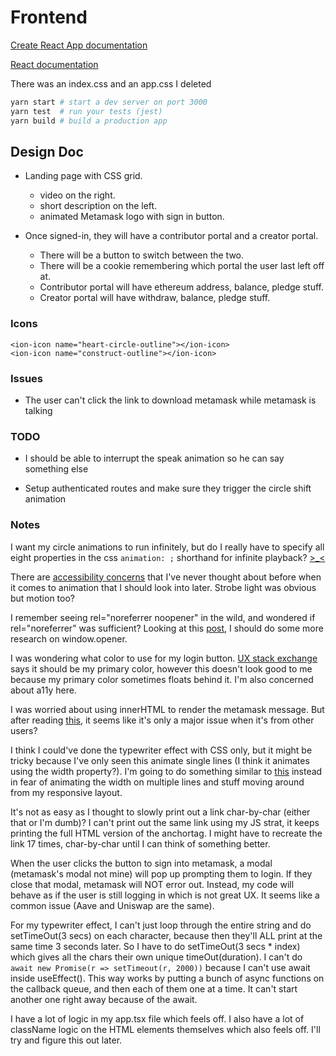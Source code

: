 # Frontend

[Create React App documentation](https://facebook.github.io/create-react-app/docs/getting-started)

[React documentation](https://reactjs.org/)

There was an index.css and an app.css I deleted

```bash
yarn start # start a dev server on port 3000
yarn test  # run your tests (jest)
yarn build # build a production app
```

## Design Doc

- Landing page with CSS grid.
  - video on the right.
  - short description on the left.
  - animated Metamask logo with sign in button.

- Once signed-in, they will have a contributor portal and a creator portal.
  - There will be a button to switch between the two.
  - There will be a cookie remembering which portal the user last left off at.
  - Contributor portal will have ethereum address, balance, pledge stuff.
  - Creator portal will have withdraw, balance, pledge stuff.

### Icons

```tsx
<ion-icon name="heart-circle-outline"></ion-icon>
<ion-icon name="construct-outline"></ion-icon>
```

### Issues

- The user can't click the link to download metamask while metamask is talking

### TODO

- I should be able to interrupt the speak animation so he can say something else

- Setup authenticated routes and make sure they trigger the circle shift animation

### Notes

I want my circle animations to run infinitely, but do I really have to specify all eight properties in the css `animation: ;` shorthand for infinite playback? [>_<](https://youtu.be/AbnWq7F9o20?t=11)

There are [accessibility concerns](https://developer.mozilla.org/en-US/docs/Web/CSS/animation#accessibility_concerns) that I've never thought about before when it comes to animation that I should look into later. Strobe light was obvious but motion too?

I remember seeing rel="noreferrer noopener" in the wild, and wondered if rel="noreferrer" was sufficient? Looking at this [post](https://stackoverflow.com/questions/57628890), I should do some more research on window.opener.

I was wondering what color to use for my login button. [UX stack exchange](https://ux.stackexchange.com/questions/104224) says it should be my primary color, however this doesn't look good to me because my primary color sometimes floats behind it. I'm also concerned about a11y here.

I was worried about using innerHTML to render the metamask message. But after reading [this](https://www.reddit.com/r/learnjavascript/comments/9502x5/is_innerhtml_still_considered_bad/), it seems like it's only a major issue when it's from other users?

I think I could've done the typewriter effect with CSS only, but it might be tricky because I've only seen this animate single lines (I think it animates using the width property?). I'm going to do something similar to [this](https://www.w3schools.com/howto/howto_js_typewriter.asp) instead in fear of animating the width on multiple lines and stuff moving around from my responsive layout.

It's not as easy as I thought to slowly print out a link char-by-char (either that or I'm dumb)? I can't print out the same link using my JS strat, it keeps printing the full HTML version of the anchortag. I might have to recreate the link 17 times, char-by-char until I can think of something better.

When the user clicks the button to sign into metamask, a modal (metamask's modal not mine) will pop up prompting them to login. If they close that modal, metamask will NOT error out. Instead, my code will behave as if the user is still logging in which is not great UX. It seems like a common issue (Aave and Uniswap are the same).

For my typewriter effect, I can't just loop through the entire string and do setTimeOut(3 secs) on each character, because then they'll ALL print at the same time 3 seconds later. So I have to do setTimeOut(3 secs * index) which gives all the chars their own unique timeOut(duration). I can't do `await new Promise(r => setTimeout(r, 2000))` because I can't use await inside useEffect(). This way works by putting a bunch of async functions on the callback queue, and then each of them one at a time. It can't start another one right away because of the await.

I have a lot of logic in my app.tsx file which feels off. I also have a lot of className logic on the HTML elements themselves which also feels off. I'll try and figure this out later.
